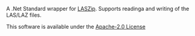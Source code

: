 A .Net Standard wrapper for [LASZip](https://github.com/LASzip/LASzip). Supports readinga and writing of the LAS/LAZ files.

This software is available under the [Apache-2.0 License](LICENSE)
